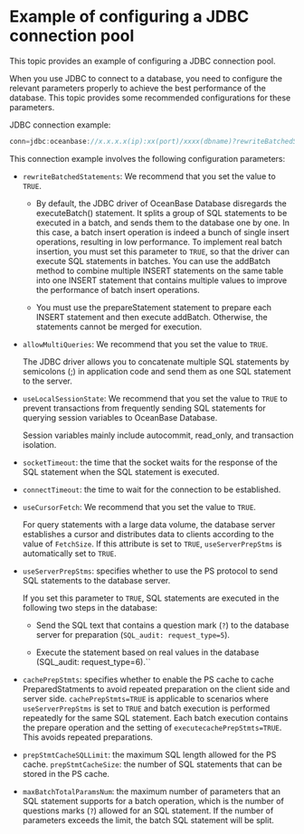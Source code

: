 # Example of configuring a JDBC connection pool

This topic provides an example of configuring a JDBC connection pool. 

When you use JDBC to connect to a database, you need to configure the relevant parameters properly to achieve the best performance of the database. This topic provides some recommended configurations for these parameters. 

JDBC connection example:

```java
conn=jdbc:oceanbase://x.x.x.x(ip):xx(port)/xxxx(dbname)?rewriteBatchedStatements=TRUE&allowMultiQueries=TRUE&useLocalSessionState=TRUE&useUnicode=TRUE&characterEncoding=utf-8&socketTimeout=3000000&connectTimeout=60000
```

This connection example involves the following configuration parameters:

* `rewriteBatchedStatements`: We recommend that you set the value to `TRUE`. 

   * By default, the JDBC driver of OceanBase Database disregards the executeBatch() statement. It splits a group of SQL statements to be executed in a batch, and sends them to the database one by one. In this case, a batch insert operation is indeed a bunch of single insert operations, resulting in low performance. To implement real batch insertion, you must set this parameter to `TRUE`, so that the driver can execute SQL statements in batches. You can use the addBatch method to combine multiple INSERT statements on the same table into one INSERT statement that contains multiple values to improve the performance of batch insert operations. 

   * You must use the prepareStatement statement to prepare each INSERT statement and then execute addBatch. Otherwise, the statements cannot be merged for execution. 

* `allowMultiQueries`: We recommend that you set the value to `TRUE`. 

   The JDBC driver allows you to concatenate multiple SQL statements by semicolons (;) in application code and send them as one SQL statement to the server. 

* `useLocalSessionState`: We recommend that you set the value to `TRUE` to prevent transactions from frequently sending SQL statements for querying session variables to OceanBase Database. 

   Session variables mainly include autocommit, read_only, and transaction isolation. 

* `socketTimeout`: the time that the socket waits for the response of the SQL statement when the SQL statement is executed. 

* `connectTimeout`: the time to wait for the connection to be established. 

* `useCursorFetch`: We recommend that you set the value to `TRUE`. 

   For query statements with a large data volume, the database server establishes a cursor and distributes data to clients according to the value of `FetchSize`. If this attribute is set to `TRUE`, `useServerPrepStms` is automatically set to `TRUE`. 

* `useServerPrepStms`: specifies whether to use the PS protocol to send SQL statements to the database server. 

   If you set this parameter to `TRUE`, SQL statements are executed in the following two steps in the database:

   * Send the SQL text that contains a question mark (`?`) to the database server for preparation (`SQL_audit: request_type=5`).

   * Execute the statement based on real values in the database (SQL_audit: request_type=6).`` 

* `cachePrepStmts`: specifies whether to enable the PS cache to cache PreparedStatments to avoid repeated preparation on the client side and server side. `cachePrepStmts=TRUE` is applicable to scenarios where `useServerPrepStms` is set to `TRUE` and batch execution is performed repeatedly for the same SQL statement. Each batch execution contains the prepare operation and the setting of `executecachePrepStmts=TRUE`. This avoids repeated preparations. 

* `prepStmtCacheSQLLimit`: the maximum SQL length allowed for the PS cache. `prepStmtCacheSize`: the number of SQL statements that can be stored in the PS cache. 

* `maxBatchTotalParamsNum`: the maximum number of parameters that an SQL statement supports for a batch operation, which is the number of questions marks (`?`) allowed for an SQL statement.  If the number of parameters exceeds the limit, the batch SQL statement will be split. 
